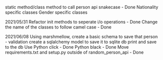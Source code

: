 static method/class method to call person api
snakecase - Done
Nationality specific classes
Gender specific classes



2021/05/31
Refactor init methods to seperate i/o operations - Done
Change the name of the classes to follow camel case - Done


2021/06/08
Using marshmellow, create a basic schema to save that person - validation
create a sqlalchemy model to save it to sqlite db
print and save to the db
Use Python click - Done
Python black - Done
Move requirements.txt and setup.py outside of random_person_api - Done